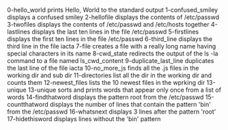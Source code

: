 0-hello_world prints Hello, World to the standard output
1-confused_smiley displays a confused smiley
2-hellofile displays the contents of /etc/passwd
3-twofiles displays the contents of /etc/passwd and /etc/hosts together
4-lastlines displays the last ten lines in the file /etc/passwd
5-firstlines displays the first ten lines in the file /etc/passwd
6-third_line displays the third line in the file iacta
7-file creates a file with a really long name having special characters in its name
8-cwd_state redirects the output of the ls -la command to a file named ls_cwd_content
9-duplicate_last_line duplicates the last line of the file iacta
10-no_more_js finds all the .js files in the working dir and sub dir
11-directories list all the dir in the working dir and counts them
12-newest_files lists the 10 newest files in the wprking dir 13-unique
13-unique sorts and prints words that appear only once from a list of words 
14-findthatword displays the pattern root from the /etc/passwd
15-countthatword displays the number of lines that contain the pattern 'bin' from the /etc/passwd
16-whatsnext displays 3 lines after the pattern 'root'
17-hidethisword displays lines without the 'bin' pattern
